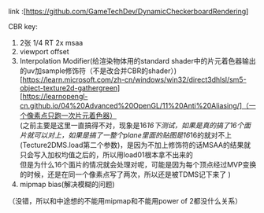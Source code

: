 link :[https://github.com/GameTechDev/DynamicCheckerboardRendering]

CBR key:
1. 2张 1/4 RT  2x msaa
2. viewport offset 
3. Interpolation Modifier(给渲染物体用的standard shader中的片元着色器输出的uv加sample修饰符（不是改合并CBR的shader）)  
[https://learn.microsoft.com/zh-cn/windows/win32/direct3dhlsl/sm5-object-texture2d-gathergreen]  
[https://learnopengl-cn.github.io/04%20Advanced%20OpenGL/11%20Anti%20Aliasing/]（一个像素点只跑一次片元着色器）  
(之前主要是这里一直搞得不对，现象是16*16下测试，如果是真的搞了16个面片就可以对上，如果是搞了一整个plane里面的贴图是16*16的就对不上(Tecture2DMS.load第二个参数)，是因为不加上修饰符的话MSAA的结果就只会写入加权均值之后的，所以用load01根本拿不出来的  
但是为什么16个面片的情况就会处理对呢，可能是因为每个顶点经过MVP变换的时候，还是在同一个像素点写了两次，所以还是被TDMS记下来了
)
4. mipmap bias(解决模糊的问题)  


（没错，所以和中途想的不能用mipmap和不能用power of 2都没什么关系）
